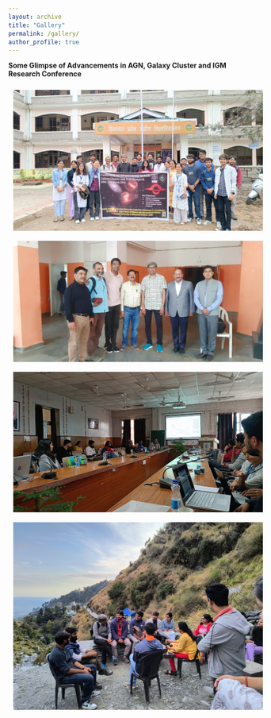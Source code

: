 ```yaml
---
layout: archive
title: "Gallery"
permalink: /gallery/
author_profile: true
---
```

**Some Glimpse of Advancements in AGN, Galaxy Cluster and IGM Research Conference**

<style>
  .gallery {
    display: flex;
    flex-wrap: wrap;
    justify-content: space-around;
  }
  .gallery img {
    max-width: 100%;
    height: auto;
    margin: 10px;
    flex: 1 1 20%;
    box-sizing: border-box;
    cursor: pointer;
  }
  .modal {
    display: none;
    position: fixed;
    z-index: 1;
    padding-top: 60px;
    left: 0;
    top: 0;
    width: 100%;
    height: 100%;
    overflow: auto;
    background-color: rgb(0,0,0);
    background-color: rgba(0,0,0,0.9);
  }
  .modal-content {
    margin: auto;
    display: block;
    width: 80%;
    max-width: 700px;
  }
  .close {
    position: absolute;
    top: 15px;
    right: 35px;
    color: #fff;
    font-size: 40px;
    font-weight: bold;
    transition: 0.3s;
  }
  .close:hover,
  .close:focus {
    color: #bbb;
    text-decoration: none;
    cursor: pointer;
  }
</style>

<div class="gallery">
  <img src="/images/conff_images/6.jpeg" alt="image1" onclick="openModal(this)">
  <img src="/images/conff_images/7.jpeg" alt="image2" onclick="openModal(this)">
  <img src="/images/conff_images/4.jpeg" alt="image3" onclick="openModal(this)">
  <img src="/images/conff_images/1.jpeg" alt="image6" onclick="openModal(this)">
</div>

<div id="myModal" class="modal">
  <span class="close" onclick="closeModal()">&times;</span>
  <img class="modal-content" id="modalImage">
</div>

<script>
  function openModal(img) {
    var modal = document.getElementById("myModal");
    var modalImg = document.getElementById("modalImage");
    modal.style.display = "block";
    modalImg.src = img.src;
  }

  function closeModal() {
    var modal = document.getElementById("myModal");
    modal.style.display = "none";
  }
</script>

